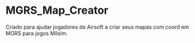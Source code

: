 # MGRS_Map_Creator
Criado para ajudar jogadores de Airsoft a criar seus mapas com coord em MGRS para jogos Milsim.
